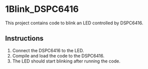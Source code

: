 # 1Blink_DSPC6416

This project contains code to blink an LED controlled by DSPC6416.

## Instructions

1. Connect the DSPC6416 to the LED.
2. Compile and load the code to the DSPC6416.
3. The LED should start blinking after running the code.
